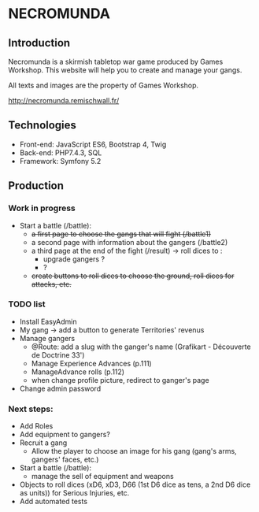# NECROMUNDA

## Introduction

Necromunda is a skirmish tabletop war game produced by Games Workshop. This website will help you to create and manage your gangs.

All texts and images are the property of Games Workshop.

http://necromunda.remischwall.fr/

## Technologies

* Front-end: JavaScript ES6, Bootstrap 4, Twig
* Back-end: PHP7.4.3, SQL
* Framework: Symfony 5.2


## Production

### Work in progress
* Start a battle (/battle):
	* ~~a first page to choose the gangs that will fight (/battle1)~~
	* a second page with information about the gangers (/battle2)
	* a third page at the end of the fight (/result) -> roll dices to :
		* upgrade gangers ?
		* ?
	* ~~create buttons to roll dices to choose the ground, roll dices for attacks, etc.~~


### TODO list
* Install EasyAdmin
* My gang -> add a button to generate Territories' revenus
* Manage gangers
	* @Route: add a slug with the ganger's name (Grafikart - Découverte de Doctrine 33')
	* Manage Experience Advances (p.111)
	* ManageAdvance rolls (p.112)
	* when change profile picture, redirect to ganger's page
* Change admin password

### Next steps:

* Add Roles
* Add equipment to gangers?
* Recruit a gang
	* Allow the player to choose an image for his gang (gang's arms, gangers' faces, etc.)
* Start a battle (/battle):
	* manage the sell of equipment and weapons
* Objects to roll dices (xD6, xD3, D66 (1st D6 dice as tens, a 2nd D6 dice as units)) for Serious Injuries, etc.
* Add automated tests